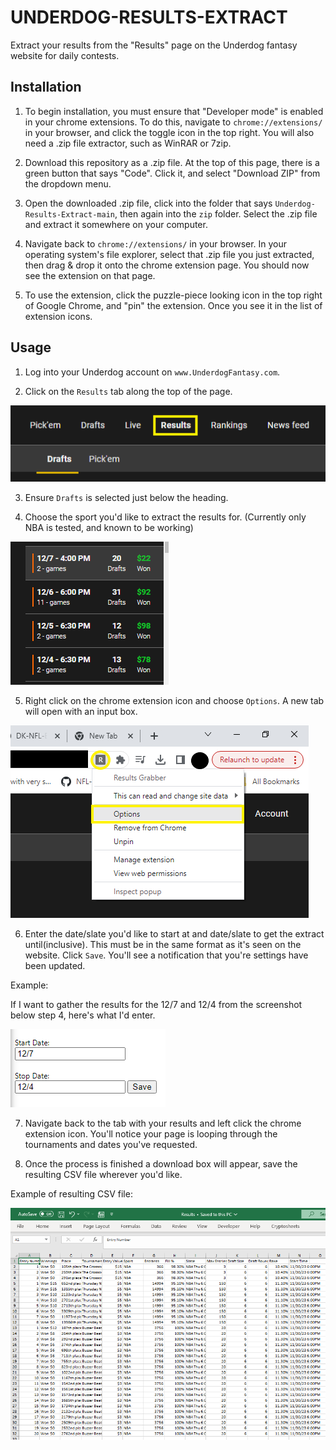 # UNDERDOG-RESULTS-EXTRACT

Extract your results from the "Results" page on the Underdog fantasy website for daily contests.

## Installation

1. To begin installation, you must ensure that "Developer mode" is enabled in your chrome extensions. To do this, navigate to `chrome://extensions/` in your browser, and click the toggle icon in the top right. You will also need a .zip file extractor, such as WinRAR or 7zip.

2. Download this repository as a .zip file. At the top of this page, there is a green button that says "Code". Click it, and select "Download ZIP" from the dropdown menu.

3. Open the downloaded .zip file, click into the folder that says `Underdog-Results-Extract-main`, then again into the `zip` folder. Select the .zip file and extract it somewhere on your computer.

4. Navigate back to `chrome://extensions/` in your browser. In your operating system's file explorer, select that .zip file you just extracted, then drag & drop it onto the chrome extension page. You should now see the extension on that page.

5. To use the extension, click the puzzle-piece looking icon in the top right of Google Chrome, and "pin" the extension. Once you see it in the list of extension icons.

## Usage

1. Log into your Underdog account on `www.UnderdogFantasy.com`.

2. Click on the `Results` tab along the top of the page.

![Download image](readme_img/results_heading.png)

3. Ensure `Drafts` is selected just below the heading.

4. Choose the sport you'd like to extract the results for. (Currently only NBA is tested, and known to be working)

![Download image](readme_img/results.png)

5. Right click on the chrome extension icon and choose `Options`. A new tab will open with an input box.

![Download image](readme_img/options_click.png)

6. Enter the date/slate you'd like to start at and date/slate to get the extract until(inclusive). This must be in the same format as it's seen on the website. Click `Save`. You'll see a notification that you're settings have been updated.

Example:

If I want to gather the results for the 12/7 and 12/4 from the screenshot below step 4, here's what I'd enter.

![Download image](readme_img/settings.PNG)

7. Navigate back to the tab with your results and left click the chrome extension icon. You'll notice your page is looping through the tournaments and dates you've requested.

8. Once the process is finished a download box will appear, save the resulting CSV file wherever you'd like.

Example of resulting CSV file:

![Download image](readme_img/results_csv.PNG)
